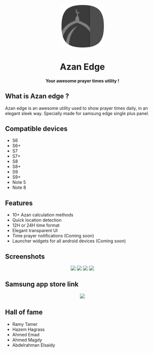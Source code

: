 <p align="center"><img src="https://github.com/OmarKRostom/Azan-Edge/blob/master/app/src/main/res/drawable-xhdpi/azan_edge_icon.png" /></p>
<h1 align="center">Azan Edge</h1>
<h4 align="center">Your awesome prayer times utility !</h4>

<h2>What is Azan edge ?</h2>
<p>Azan edge is an awesome utility used to show prayer times daily, in an elegant sleek way. Specially made for samsung edge single plus panel.</p>

<h2>Compatible devices</h2>
<ul>
  <li>S6</li>
  <li>S6+</li>
  <li>S7</li>
  <li>S7+</li>
  <li>S8</li>
  <li>S8+</li>
  <li>S9</li>
  <li>S9+</li>
  <li>Note 5</li>
  <li>Note 8</li>
</ul>

<h2>Features</h2>
<ul>
  <li>10+ Azan calculation methods</li>
  <li>Quick location detection</li>
  <li>12H or 24H time format</li>
  <li>Elegant transparent UI</li>
  <li>Time prayer notifications (Coming soon)</li>
  <li>Launcher widgets for all android devices (Coming soon)</li>
</ul>

<h2>Screenshots</h2>
<p align="center" style="width:100%;>
<div style="display:inline;">
<img width="200" src="https://i.imgur.com/TR1aNJF.jpg" />
<img width="200" src="https://i.imgur.com/6t2xPW3.jpg" />
<img width="200" src="https://i.imgur.com/ThbIwNS.jpg" />
<img width="200" src="https://i.imgur.com/IzsDC9U.jpg" />
</div>
</p>

<h2>Samsung app store link</h2>
<p align="center">
  <a href="http://apps.samsung.com/appquery/appDetail.as?appId=com.omarkrostom.azan_edge">
    <img width="200" src="https://resources.samsungdevelopers.com/@api/deki/files/1974/Galaxy_Apps_Badge_PNG.png?revision=1&size=bestfit" />
  </a>
</p>

<h2>Hall of fame</h2>
<ul>
  <li>Ramy Tamer</li>
  <li>Hazem Hagrass</li>
  <li>Ahmed Emad</li>
  <li>Ahmed Magdy</li>
  <li>Abdelrahman Elsaidy</li>
</ul>
